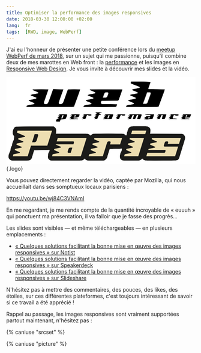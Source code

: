 ```yaml
---
title: Optimiser la performance des images responsives
date: 2018-03-30 12:00:00 +02:00
lang:  fr
tags:  [RWD, image, WebPerf]
---
```


J'ai eu l'honneur de présenter une petite conférence lors du [meetup WebPerf de mars 2018](https://www.clever-age.com/fr/news/soiree-performances-web-paris-mars-2018/), sur un sujet qui me passionne, puisqu'il combine deux de mes marottes en Web front : la [performance](/tags/webperf/) et les images en [Responsive Web Design](/tags/rwd/). Je vous invite à découvrir mes slides et la vidéo.

![](/assets/logos/web-performance-paris.png){.logo}

Vous pouvez directement regarder la vidéo, captée par Mozilla, qui nous accueillait dans ses somptueux locaux parisiens :

https://youtu.be/wj84C3VNAmI

En me regardant, je me rends compte de la quantité incroyable de « euuuh » qui ponctuent ma présentation, il va falloir que je fasse des progrès…

Les slides sont visibles — et même téléchargeables — en plusieurs emplacements :

* [« Quelques solutions facilitant la bonne mise en œuvre des images responsives » sur Notist](https://talks.nicolas-hoizey.com/Vr3Sme/quelques-solutions-facilitant-la-bonne-mise-en-oeuvre-des-images-responsives)
* [« Quelques solutions facilitant la bonne mise en œuvre des images responsives » sur Speakerdeck](https://speakerdeck.com/nhoizey/quelques-solutions-facilitant-la-bonne-mise-en-oeuvre-des-images-responsives-paris-webperf-meetup)
* [« Quelques solutions facilitant la bonne mise en œuvre des images responsives » sur Slideshare](https://www.slideshare.net/nhoizey/solutions-pour-images-responsives-paris-webperf-meetup)

N'hésitez pas à mettre des commentaires, des pouces, des likes, des étoiles, sur ces différentes plateformes, c'est toujours intéressant de savoir si ce travail a été apprécié !

Rappel au passage, les images responsives sont vraiment supportées partout maintenant, n'hésitez pas :

{% caniuse "srcset" %}

{% caniuse "picture" %}
